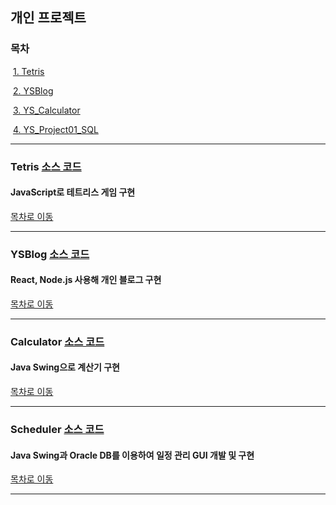 ## 개인 프로젝트 

### 목차
​	[1. Tetris](#Tetris)

​	[2. YSBlog](#YSBlog)

​	[3. YS_Calculator](#Calculator)

​	[4. YS_Project01_SQL](#Scheduler)

------

### Tetris [소스 코드](https://github.com/Gasijiyo/Projects/tree/master/Tetris)

#### JavaScript로 테트리스 게임 구현

[목차로 이동](#목차)

------

### YSBlog [소스 코드](https://github.com/Gasijiyo/Projects/tree/master/YSBlog)

#### React, Node.js 사용해 개인 블로그 구현

[목차로 이동](#목차)


------

### Calculator [소스 코드](https://github.com/Gasijiyo/Projects/tree/master/YS_Calculator)

#### Java Swing으로 계산기 구현

[목차로 이동](#목차)

------

### Scheduler [소스 코드](https://github.com/Gasijiyo/Projects/tree/master/YS_Project01_SQL)

#### Java Swing과 Oracle DB를 이용하여 일정 관리 GUI 개발 및 구현

[목차로 이동](#목차)

------

